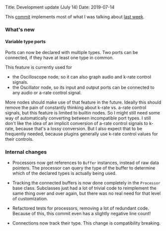 Title: Development update (July 14)
Date: 2019-07-14

This [commit](https://github.com/odahoda/noisicaa/commit/66011fa94a8e5eca2a5ce38f3d47a211a8f7ac66)
implements most of what I was talking about [last week](/blog/2019/07-06-development-update).

### What's new

#### Variable type ports

Ports can now be declared with multiple types. Two ports can be connected, if they have at least one
type in common.

This feature is currently used for

* the Oscilloscope node, so it can also graph audio and k-rate control signals.
* the Oscillator node, so its input and output ports can be connected to any audio or a-rate control
  signal.

More nodes should make use of that feature in the future. Ideally this should remove the pain of
constantly thinking about k-rate vs. a-rate control signals, but this feature is limited to builtin
nodes. So I might still need some way of automatically converting between incompatible port types. I
still don't like the idea of an implicit conversion of a-rate control signals to k-rate, because
that's a lossy conversion. But I also expect that to be frequently needed, because plugins generally
use k-rate control values for their controls.

### Internal changes

* Processors now get references to `Buffer` instances, instead of raw data pointers. The processor
  can query the type of the buffer to determine which of the declared types is actually being used.

* Tracking the connected buffers is now done completely in the `Processor` base class. Subclasses
  just had a lot of trivial code to reimplement the same thing over and over again, but there was no
  real need for that level of customization.

* Refactored tests for processors, removing a lot of redundant code. Because of this, this commit
  even has a slightly negative line count!

* Connections now track their type. This change is compatibility breaking.
